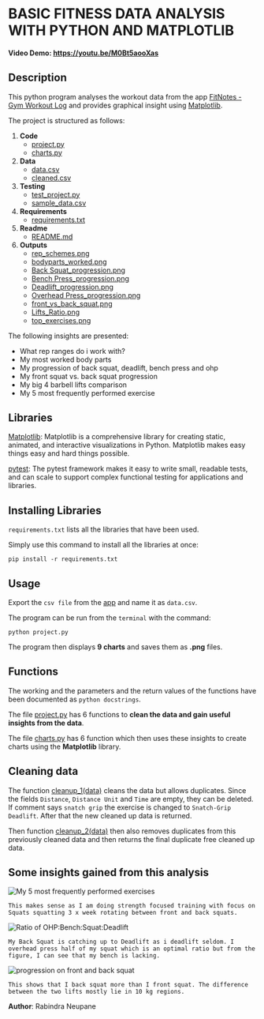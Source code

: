 # **BASIC FITNESS DATA ANALYSIS WITH PYTHON AND MATPLOTLIB**
#### **Video Demo**: https://youtu.be/M0Bt5aooXas

## **Description**
This python program analyses the workout data from the app [FitNotes - Gym Workout Log](https://play.google.com/store/apps/details?id=com.github.jamesgay.fitnotes&gl=DE) and provides graphical insight using [Matplotlib](https://matplotlib.org/).

The project is structured as follows:
1. **Code**
    - [project.py](./project.py)
    - [charts.py](./charts.py)
2. **Data**
    - [data.csv](./data.csv)
    - [cleaned.csv](./cleaned.csv)
3. **Testing**
    - [test_project.py](./test_project.py)
    - [sample_data.csv](./sample_data.csv)
4. **Requirements**
    - [requirements.txt](./requirements.txt)
5. **Readme**
    - [README.md](./README.md)
6. **Outputs**
    - [rep_schemes.png](./rep_schemes.png)
    - [bodyparts_worked.png](./bodyparts_worked.png)
    - [Back Squat_progression.png](./Back%20Squat_progression.png)
    - [Bench Press_progression.png](./Bench%20Press_progression.png)
    - [Deadlift_progression.png](./Deadlift_progression.png)
    - [Overhead Press_progression.png](./Overhead%20Press_progression.png)
    - [front_vs_back_squat.png](./front_vs_back_squat.png)
    - [Lifts_Ratio.png](./Lifts_Ratio.png)
    - [top_exercises.png](./top_exercises.png)

The following insights are presented:
- What rep ranges do i work with?
- My most worked body parts
- My progression of back squat, deadlift, bench press and ohp
- My front squat vs. back squat progression
- My big 4 barbell lifts comparison
- My 5 most frequently performed exercise

## **Libraries**
[Matplotlib](https://matplotlib.org/): Matplotlib is a comprehensive library for creating static, animated, and interactive visualizations in Python. Matplotlib makes easy things easy and hard things possible. 

[pytest](https://docs.pytest.org/en/7.4.x/): The pytest framework makes it easy to write small, readable tests, and can scale to support complex functional testing for applications and libraries.

## **Installing Libraries**
`requirements.txt` lists all the libraries that have been used.

Simply use this command to install all the libraries at once:

```
pip install -r requirements.txt
```

## **Usage**

Export the `csv file` from the [app](https://play.google.com/store/apps/details?id=com.github.jamesgay.fitnotes&gl=DE) and name it as `data.csv`.

The program can be run from the `terminal` with the command:
```
python project.py
```
The program then displays **9 charts** and saves them as **.png** files.

## **Functions**

The working and the parameters and the return values of the functions have been documented as `python docstrings`.

The file [project.py](./project.py) has 6 functions to **clean the data and gain useful insights from the data**.

The file [charts.py](./charts.py) has 6 function which then uses these insights to create charts using the **Matplotlib** library. 

## **Cleaning data**

The function [cleanup_1(data)](./project.py) cleans the data but allows duplicates. Since the fields `Distance`, `Distance Unit` and `Time` are empty, they can be deleted. If comment says `snatch grip` the exercise is changed to `Snatch-Grip Deadlift`. After that the new cleaned up data is returned.

Then function [cleanup_2(data)](./project.py) then also removes duplicates from this previously cleaned data and then returns the final duplicate free cleaned up data.

## Some insights gained from this analysis ##

![My 5 most frequently performed exercises](./top_exercises.png)

```
This makes sense as I am doing strength focused training with focus on Squats squatting 3 x week rotating between front and back squats.
```
![Ratio of OHP:Bench:Squat:Deadlift](./Lifts_Ratio.png)

```
My Back Squat is catching up to Deadlift as i deadlift seldom. I overhead press half of my squat which is an optimal ratio but from the figure, I can see that my bench is lacking.
```

![progression on front and back squat](./front_vs_back_squat.png)

```
This shows that I back squat more than I front squat. The difference between the two lifts mostly lie in 10 kg regions.
```

**Author**: Rabindra Neupane
